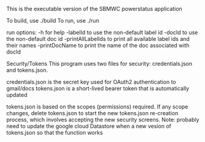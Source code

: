 This is the executable version of the SBMWC powerstatus application

To build, use ./build
To run, use ./run

run options:
-h for help
-labelId <labelId to use>   to use the non-default label id
-docId <docId to use>       to use the non-default doc id
-printAllLabelIds           to print all available label ids and their names
-printDocName               to print the name of the doc associated with docId


Security/Tokens
This program uses two files for security: credentials.json and tokens.json.

credentials.json is the secret key used for OAuth2 authentication to gmail/docs
tokens.json is a short-lived bearer token that is automatically updated

tokens.json is based on the scopes (permissions) required.  If any scope changes, 
delete tokens.json to start the new tokens.json re-creation process, which involves
accepting the new security screens.  Note: probably need to update the google
cloud Datastore when a new vesion of tokens.json so that the function works

